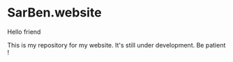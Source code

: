 # SarBen.website

Hello friend

This is my repository for my website.
It's still under development. Be patient !